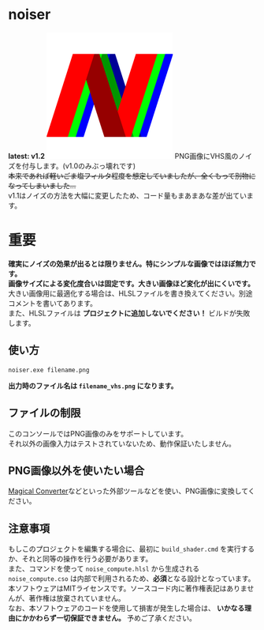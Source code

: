 # noiser
**latest: v1.2** 
![noiserのアイコン](https://raw.githubusercontent.com/rk0exn/noiser/refs/heads/main/noiser_256.png "noiser")
PNG画像にVHS風のノイズを付与します。(v1.0のみぶっ壊れです)<br>
~~本来であれば軽いごま塩フィルタ程度を想定していましたが、全くもって別物になってしまいました...~~ <br>
v1.1はノイズの方法を大幅に変更したため、コード量もまあまあな差が出ています。

# 重要
**確実にノイズの効果が出るとは限りません。特にシンプルな画像ではほぼ無力です。** <br>
**画像サイズによる変化度合いは固定です。大きい画像ほど変化が出にくいです。** <br>
大きい画像用に最適化する場合は、HLSLファイルを書き換えてください。別途コメントを書いてあります。<br>
また、HLSLファイルは **プロジェクトに追加しないでください！** ビルドが失敗します。

## 使い方
```
noiser.exe filename.png
```
**出力時のファイル名は `filename_vhs.png` になります。**

## ファイルの制限
このコンソールではPNG画像のみをサポートしています。<br>
それ以外の画像入力はテストされていないため、動作保証いたしません。

## PNG画像以外を使いたい場合
[Magical Converter](https://i.kuku.lu)などといった外部ツールなどを使い、PNG画像に変換してください。

## 注意事項
もしこのプロジェクトを編集する場合に、最初に `build_shader.cmd` を実行するか、それと同等の操作を行う必要があります。<br>
また、コマンドを使って `noise_compute.hlsl` から生成される `noise_compute.cso` は内部で利用されるため、**必須**となる設計となっています。<br>
本ソフトウェアはMITライセンスです。ソースコード内に著作権表記はありませんが、著作権は放棄されていません。<br>
なお、本ソフトウェアのコードを使用して損害が発生した場合は、 **いかなる理由にかかわらず一切保証できません。** 予めご了承ください。
